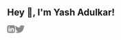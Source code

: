 ## Hey 👋, I'm Yash Adulkar!
<a href='https://www.linkedin.com/in/yashadulkar/'><img align='left' alt="LinkedIn" src="https://github.com/imyashadulkar/imyashadulkar/blob/master/linkedin.svg" height='18px'/></a>
<a href='https://x.com/imyashadulkar'><img align='left' alt="Twitter" src="https://github.com/imyashadulkar/imyashadulkar/blob/master/twitter.svg" height='18px'/></a>


